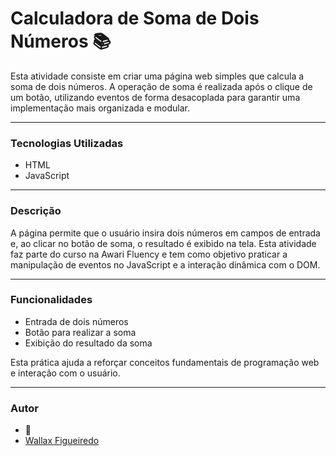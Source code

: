 # Calculadora de Soma de Dois Números 📚

Esta atividade consiste em criar uma página web simples que calcula a soma de dois números. A operação de soma é realizada após o clique de um botão, utilizando eventos de forma desacoplada para garantir uma implementação mais organizada e modular.

---

### Tecnologias Utilizadas
- HTML
- JavaScript

---

### Descrição
A página permite que o usuário insira dois números em campos de entrada e, ao clicar no botão de soma, o resultado é exibido na tela. Esta atividade faz parte do curso na Awari Fluency e tem como objetivo praticar a manipulação de eventos no JavaScript e a interação dinâmica com o DOM.

---

### Funcionalidades
- Entrada de dois números
- Botão para realizar a soma
- Exibição do resultado da soma

Esta prática ajuda a reforçar conceitos fundamentais de programação web e interação com o usuário.

---

### Autor

- 🦁
- [Wallax Figueiredo](https://www.linkedin.com/in/wallax-figueiredo-41116b285/)
